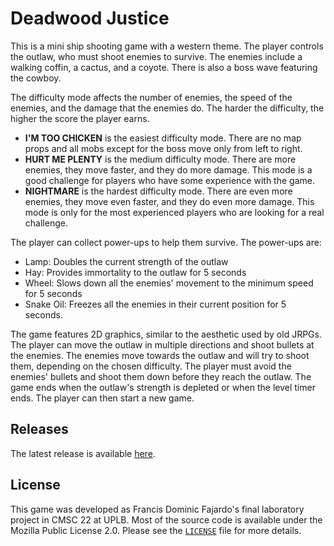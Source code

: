# Deadwood Justice
This is a mini ship shooting game with a western theme. The player controls the outlaw, who must shoot enemies to survive. The enemies include a walking coffin, a cactus, and a coyote. There is also a boss wave featuring the cowboy.

The difficulty mode affects the number of enemies, the speed of the enemies, and the damage that the enemies do. The harder the difficulty, the higher the score the player earns.
- **I'M TOO CHICKEN** is the easiest difficulty mode. There are no map props and all mobs except for the boss move only from left to right.
- **HURT ME PLENTY** is the medium difficulty mode. There are more enemies, they move faster, and they do more damage. This mode is a good challenge for players who have some experience with the game.
- **NIGHTMARE** is the hardest difficulty mode. There are even more enemies, they move even faster, and they do even more damage. This mode is only for the most experienced players who are looking for a real challenge.

The player can collect power-ups to help them survive. The power-ups are:
- Lamp: Doubles the current strength of the outlaw
- Hay: Provides immortality to the outlaw for 5 seconds
- Wheel: Slows down all the enemies' movement to the minimum speed for 5 seconds
- Snake Oil: Freezes all the enemies in their current position for 5 seconds.

The game features 2D graphics, similar to the aesthetic used by old JRPGs. The player can move the outlaw in multiple directions and shoot bullets at the enemies. The enemies move towards the outlaw and will try to shoot them, depending on the chosen difficulty. The player must avoid the enemies' bullets and shoot them down before they reach the outlaw. The game ends when the outlaw's strength is depleted or when the level timer ends. The player can then start a new game.

## Releases
The latest release is available [here](https://github.com/Lupalop/DeadwoodJustice/releases).

## License
This game was developed as Francis Dominic Fajardo's final laboratory project in CMSC 22 at UPLB. Most of the source code is available under the Mozilla Public License 2.0. Please see the [`LICENSE`](/LICENSE) file for more details.
